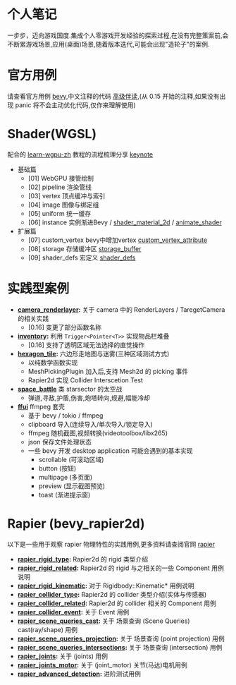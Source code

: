 # 个人笔记

一步步，迈向游戏国度.集成个人零游戏开发经验的探索过程,在没有完整策案前,会不断累游戏场景,应用(桌面)场景,随着版本迭代,可能会出现"造轮子"的案例.

# 官方用例 
请查看官方用例 [bevy](https://bevyengine.org/),中文注释的代码 [高级伴读](https://github.com/byronzr/learn_bevy/tree/main/examples),(从 0.15 开始的注释,如果没有出现 panic 将不会主动优化代码,仅作来理解使用)

# Shader(WGSL)
配合的 [learn-wgpu-zh](https://jinleili.github.io/learn-wgpu-zh/) 教程的流程梳理分享 [keynote](https://github.com/byronzr/learn_bevy/tree/main/keynote/wgsl)
* 基础篇
    * [01] WebGPU 接管绘制
    * [02] pipeline 渲染管线
    * [03] vertex 顶点缓冲与索引
    * [04] image 图像与绑定组
    * [05] uniform 统一缓存
    * [06] instance 实例渐进Bevy / [shader_material_2d](https://github.com/bevyengine/bevy/blob/main/examples/shader/shader_material_2d.rs) / [animate_shader](https://github.com/bevyengine/bevy/blob/main/examples/shader/animate_shader.rs)
* 扩展篇
    * [07] custom_vertex bevy中增加vertex [custom_vertex_attribute](https://github.com/bevyengine/bevy/blob/main/examples/shader/custom_vertex_attribute.rs)
    * [08] storage 存储缓冲区 [storage_buffer](https://github.com/bevyengine/bevy/blob/main/examples/shader/storage_buffer.rs)
    * [09] shader_defs 宏定义 [shader_defs](https://github.com/bevyengine/bevy/blob/main/examples/shader/shader_defs.rs)

# 实践型案例
* **[camera_renderlayer](https://github.com/byronzr/learn_bevy/tree/main/examples/byronzr/camera_renderlayer/main.rs):** 关于 camera 中的 RenderLayers / TaregetCamera 的相关实践
    * [0.16] 变更了部分函数名称
* **[inventory](https://github.com/byronzr/learn_bevy/tree/main/examples/byronzr/inventory/main.rs):** 利用 `Trigger<Pointer<T>>` 实现物品栏堆叠
    * [0.16] 支持了透明区域无法选择的直觉操作
* **[hexagon_tile](https://github.com/byronzr/learn_bevy/tree/main/examples/byronzr/hexagon_tile):** 六边形走地图与迷雾(三种区域测试方式)
    * 以纯数学函数实现
    * MeshPickingPlugin 加入后,支持 Mesh2d 的 picking 事件
    * Rapier2d 实现 Collider Interscetion Test
* **[space_battle](https://github.com/byronzr/learn_bevy/tree/main/examples/byronzr/space_battle)** 类 starsector 的太空战
    * 弹道,寻敌,护盾,伤害,炮塔转向,规避,幅能冷却
* **[ffui](https://github.com/byronzr/learn_bevy/tree/main/examples/byronzr/ffui)** ffmpeg 套壳
    * 基于 bevy / tokio / ffmpeg 
    * clipboard 导入(连续导入/单次导入/锁定导入)
    * ffmpeg 随机截图,视频转换(videotoolbox/libx265)
    * json 保存文件处理状态
    * 一些 bevy 开发 desktop application 可能会遇到的基本实现
        * scrollable (可滚动区域)
        * button (按钮)
        * multipage (多页面)
        * preview (显示截图预览)
        * toast (渐进提示窗)

    
# Rapier (bevy_rapier2d) 

以下是一些用于观察 rapier 物理特性的实践用例,更多资料请查阅官网 [rapier](https://rapier.rs/)

* **[rapier_rigid_type](https://github.com/byronzr/learn_bevy/tree/main/examples/rapier2d/rigid_type.rs):** Rapier2d 的 rigid 类型介绍
* **[rapier_rigid_related](https://github.com/byronzr/learn_bevy/tree/main/examples/rapier2d/rigid_related.rs):** Rapier2d 的 rigid 与之相关的一些 Component 用例说明
* **[rapier_rigid_kinematic](https://github.com/byronzr/learn_bevy/tree/main/examples/rapier2d/rigid_kinematic.rs):** 对于 Rigidbody::Kinematic* 用例说明
* **[rapier_collider_type](https://github.com/byronzr/learn_bevy/tree/main/examples/rapier2d/collider_type.rs):** Rapier2d 的 collider 类型介绍(实体与传感器)
* **[rapier_collider_related](https://github.com/byronzr/learn_bevy/tree/main/examples/rapier2d/collider_related.rs):** Rapier2d 的 collider 相关的 Component 用例
* **[rapier_collider_event](https://github.com/byronzr/learn_bevy/tree/main/examples/rapier2d/collider_event.rs):** 关于 Event  用例
* **[rapier_scene_queries_cast](https://github.com/byronzr/learn_bevy/tree/main/examples/rapier2d/scene_queries_cast.rs):** 关于 场景查询 (Scene Queries) cast(ray/shape) 用例
* **[rapier_scene_queries_projection](https://github.com/byronzr/learn_bevy/tree/main/examples/rapier2d/scene_queries_projection.rs):** 关于 场景查询 (point projection) 用例
* **[rapier_scene_queries_intersections](https://github.com/byronzr/learn_bevy/tree/main/examples/rapier2d/scene_queries_intersections.rs):** 关于 场景查询 (intersection) 用例
* **[rapier_joints](https://github.com/byronzr/learn_bevy/tree/main/examples/rapier2d/joints.rs):** 关于 (joints) 用例
* **[rapier_joints_motor](https://github.com/byronzr/learn_bevy/tree/main/examples/rapier2d/joints_motor.rs):** 关于 (joint_motor) 关节(马达)电机用例
* **[rapier_advanced_detection](https://github.com/byronzr/learn_bevy/tree/main/examples/rapier2d/advanced_detection.rs):** 进阶测试用例

	
	





